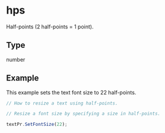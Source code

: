 # hps

Half-points (2 half-points = 1 point).

## Type

number



## Example

This example sets the text font size to 22 half-points.

```javascript editor-xlsx
// How to resize a text using half-points.

// Resize a font size by specifying a size in half-points.

textPr.SetFontSize(22);
```

